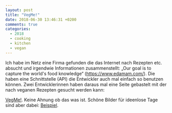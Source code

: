 ```yaml
---
layout: post
title: "VegMe!"
date: 2018-06-30 13:46:31 +0200
comments: true
categories: 
  - 2018
  - cooking
  - kitchen
  - vegan
---
```

Ich habe im Netz eine Firma gefunden die das Internet nach Rezepten
etc. absucht und irgendwie Informationen zusammenstellt: „Our goal is
to capture the world's food knowledge“ (https://www.edamam.com/). Die
haben eine Schnittstelle (API) die Entwickler auch mal einfach so
benutzen können. Zwei Entwicklerinnen haben daraus mal eine
Seite gebastelt mit der nach veganen Rezepten gesucht werden kann:

[VegMe!](https://vegme.herokuapp.com/). Keine Ahnung ob das was ist. Schöne
Bilder für ideenlose Tage sind aber dabei: [Beispiel][example].

[example]: https://vegme.herokuapp.com/queries?health=vegan&max_cal=500&q=sushi&search_id=8003b097-142b-40e8-83b8-f0debcd106ba

